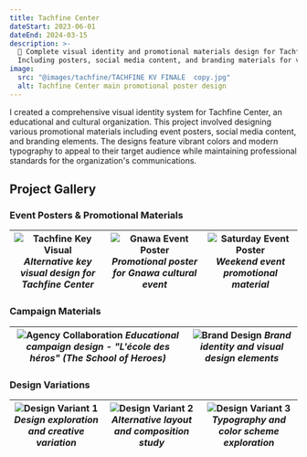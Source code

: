 ```yaml
---
title: Tachfine Center
dateStart: 2023-06-01
dateEnd: 2024-03-15
description: >-
  🎨 Complete visual identity and promotional materials design for Tachfine Center.
  Including posters, social media content, and branding materials for various events and programs.
image:
  src: "@images/tachfine/TACHFINE KV FINALE  copy.jpg"
  alt: Tachfine Center main promotional poster design
---
```


I created a comprehensive visual identity system for Tachfine Center, an educational and cultural organization. This project involved designing various promotional materials including event posters, social media content, and branding elements. The designs feature vibrant colors and modern typography to appeal to their target audience while maintaining professional standards for the organization's communications.

## Project Gallery

### Event Posters & Promotional Materials

| ![Tachfine Key Visual](@images/tachfine/tachfine%20kv2%20copy.jpg) *Alternative key visual design for Tachfine Center* | ![Gnawa Event Poster](@images/tachfine/POST%20GNAWA%20TACHFINE.jpg) *Promotional poster for Gnawa cultural event* | ![Saturday Event Poster](@images/tachfine/POST%20TACHFINE%20SAMEDI%20.jpg) *Weekend event promotional material* |
|:---:|:---:|:---:|

### Campaign Materials

| ![Agency Collaboration](@images/tachfine/Adgency%20-%20Tachfine%20-%20l'ecole%20des%20heros%20copy.jpg) *Educational campaign design - "L'école des héros" (The School of Heroes)* | ![Brand Design](@images/tachfine/American.jpg) *Brand identity and visual design elements* |
|:---:|:---:|

### Design Variations

| ![Design Variant 1](@images/tachfine/1111.jpg) *Design exploration and creative variation* | ![Design Variant 2](@images/tachfine/535.jpg) *Alternative layout and composition study* | ![Design Variant 3](@images/tachfine/554.jpg) *Typography and color scheme exploration* |
|:---:|:---:|:---:|
